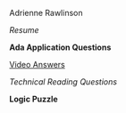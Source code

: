 Adrienne Rawlinson

_Resume_





__Ada Application Questions__ 

[Video Answers](http://www.youtube.com/watch?v=OCmGPdN1hq0&sns=em)



*Technical Reading Questions*



**Logic Puzzle**



